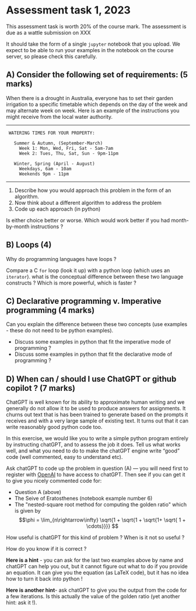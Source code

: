 # Assessment task 1, 2023

This assessment task is worth 20% of the course mark. The assessment is due as a wattle submission on XXX

It should take the form of a single `jupyter` notebook that you upload. We expect to be able to run your examples in the notebook on the course server, so please check this carefully. 

## A) Consider the following set of requirements: (5 marks)

When there is a drought in Australia, everyone has to set their garden irrigation to a specific timetable which depends on the day of the week and may alternate week on week. Here is an example of the instructions you might receive from the local water authority.

---

     WATERING TIMES FOR YOUR PROPERTY:
     
       Summer & Autumn, (September-March)
         Week 1: Mon, Wed, Fri, Sat - 5am-7am 
         Week 2: Tues, Thu, Sat, Sun - 9pm-11pm 

       Winter, Spring (April - August)
         Weekdays, 6am - 10am
         Weekends 9pm - 11pm
         
 ---

1) Describe how you would approach this problem in the form of an algorithm. 
2) Now think about a different algorithm to address the problem
3) Code up each approach (in python) 

Is either choice better or worse. Which would work better if you had month-by-month instructions ?

## B) Loops (4)

Why do programming languages have loops ?

Compare a C `for` loop (look it up) with a python loop (which uses an `iterator`). what is the conceptual difference between these two language constructs ? Which is more powerful, which is faster ? 


## C) Declarative programming v. Imperative programming (4 marks)

Can you explain the difference between these two concepts (use examples - these do not need to be python examples). 

 - Discuss some examples in python that fit the imperative mode of programming ?  
 - Discuss some examples in python that fit the declarative mode of programming ?

## D) When can / should I use ChatGPT or github copilot ? (7 marks)

ChatGPT is well known for its ability to approximate human writing and we generally do not allow it to be used to produce answers for assignments. It churns out text that is has been trained to generate based on the prompts it receives and with a very large sample of existing text. It turns out that it can write reasonably good python code too. 

In this exercise, we would like you to write a simple python program entirely by instructing chatGPT, and to assess the job it does. Tell us what works well, and what you need to do to make the chatGPT engine write “good” code (well commented, easy to understand etc).

Ask chatGPT to code up the problem in question (A) — you will need first to register with [OpenAI](https://openai.com/) to have access to chatGPT. Then see if you can get it to give you nicely commented code for: 

  - Question A (above)
  - The Seive of Eratosthenes (notebook example number 6)
  - The "nested-square root method for computing the golden ratio" which is given by 
    $$\phi = \lim_{n\rightarrow\infty} \sqrt{1 + \sqrt{1 + \sqrt{1+ \sqrt{ 1 + \cdots}}}} $$
  

How useful is chatGPT for this kind of problem ? When is it not so useful ?

How do you know if it is correct ?

**Here is a hint** - you can ask for the last two examples above by name and chatGPT can help you out, but it cannot figure out what to do if you provide an equation. It can give you the equation (as LaTeX code), but it has no idea how to turn it back into python !

**Here is another hint**- ask chatGPT to give you the output from the code for a few iterations. Is this actually the value of the golden ratio (yet another hint: ask it !).













